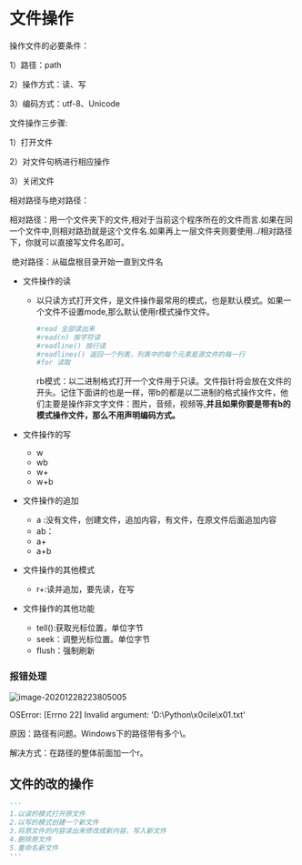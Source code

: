# 文件操作

操作文件的必要条件：

1）路径：path

2）操作方式：读、写

3）编码方式：utf-8、Unicode

文件操作三步骤:

1）打开文件

2）对文件句柄进行相应操作

3）关闭文件

相对路径与绝对路径：

​	相对路径：用一个文件夹下的文件,相对于当前这个程序所在的文件而言.如果在同一个文件中,则相对路劲就是这个文件名.如果再上一层文件夹则要使用../相对路径下，你就可以直接写文件名即可。

​	绝对路径：从磁盘根目录开始一直到文件名

+ 文件操作的读

  + 以只读方式打开文件，是文件操作最常用的模式，也是默认模式。如果一个文件不设置mode,那么默认使用r模式操作文件。 

    ```python
    #read 全部读出来
    #read(n) 按字符读
    #readline() 按行读
    #readlines() 返回一个列表，列表中的每个元素是源文件的每一行
    #for 读取
    ```

    rb模式：以二进制格式打开一个文件用于只读。文件指针将会放在文件的开头。记住下面讲的也是一样，带b的都是以二进制的格式操作文件，他们主要是操作非文字文件：图片，音频，视频等,**并且如果你要是带有b的模式操作文件，那么不用声明编码方式。**

+ 文件操作的写

  + w
  + wb
  + w+
  + w+b

+ 文件操作的追加

  + a :没有文件，创建文件，追加内容，有文件，在原文件后面追加内容
  + ab：
  + a+
  + a+b

+ 文件操作的其他模式

  + r+:读并追加，要先读，在写

+ 文件操作的其他功能

  + tell():获取光标位置，单位字节
  + seek：调整光标位置。单位字节
  + flush：强制刷新

### 报错处理

![image-20201228223805005](C:\Users\wucaibin\AppData\Roaming\Typora\typora-user-images\image-20201228223805005.png)

OSError: [Errno 22] Invalid argument: 'D:\\Python\x0cile\x01.txt'

原因：路径有问题。Windows下的路径带有多个\。

解决方式：在路径的整体前面加一个r。



## 文件的改的操作

```python
'''
1.以读的模式打开原文件
2.以写的模式创建一个新文件
3.将原文件的内容读出来修改成新内容，写入新文件
4.删除原文件
5.重命名新文件
'''
```

